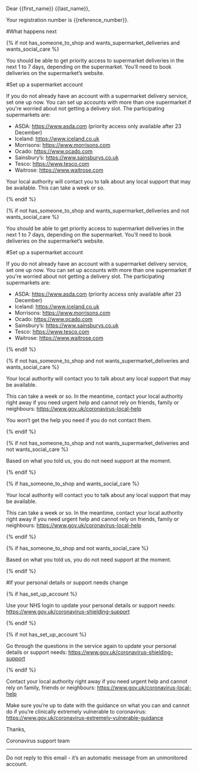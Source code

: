 Dear {{first_name}} {{last_name}},

Your registration number is {{reference_number}}.

#What happens next

{% if not has_someone_to_shop and wants_supermarket_deliveries and wants_social_care %}

You should be able to get priority access to supermarket deliveries in the next 1 to 7 days, depending on the supermarket. You’ll need to book deliveries on the supermarket’s website.

#Set up a supermarket account

If you do not already have an account with a supermarket delivery service, set one up now. You can set up accounts with more than one supermarket if you're worried about not getting a delivery slot. The participating supermarkets are:

- ASDA: https://www.asda.com (priority access only available after 23 December)
- Iceland: https://www.iceland.co.uk
- Morrisons: https://www.morrisons.com
- Ocado: https://www.ocado.com
- Sainsbury’s: https://www.sainsburys.co.uk
- Tesco: https://www.tesco.com
- Waitrose: https://www.waitrose.com

Your local authority will contact you to talk about any local support that may be available. This can take a week or so.

{% endif %}

{% if not has_someone_to_shop and wants_supermarket_deliveries and not wants_social_care %}

You should be able to get priority access to supermarket deliveries in the next 1 to 7 days, depending on the supermarket. You’ll need to book deliveries on the supermarket’s website.

#Set up a supermarket account

If you do not already have an account with a supermarket delivery service, set one up now. You can set up accounts with more than one supermarket if you're worried about not getting a delivery slot. The participating supermarkets are:

- ASDA: https://www.asda.com (priority access only available after 23 December)
- Iceland: https://www.iceland.co.uk
- Morrisons: https://www.morrisons.com
- Ocado: https://www.ocado.com
- Sainsbury’s: https://www.sainsburys.co.uk
- Tesco: https://www.tesco.com
- Waitrose: https://www.waitrose.com

{% endif %}

{% if not has_someone_to_shop and not wants_supermarket_deliveries and wants_social_care %}

Your local authority will contact you to talk about any local support that may be available.

This can take a week or so. In the meantime, contact your local authority right away if you need urgent help and cannot rely on friends, family or neighbours: https://www.gov.uk/coronavirus-local-help

You won’t get the help you need if you do not contact them.

{% endif %}

{% if not has_someone_to_shop and not wants_supermarket_deliveries and not wants_social_care %}

Based on what you told us, you do not need support at the moment.

{% endif %}

{% if has_someone_to_shop and wants_social_care %}

Your local authority will contact you to talk about any local support that may be available.

This can take a week or so. In the meantime, contact your local authority right away if you need urgent help and cannot rely on friends, family or neighbours: https://www.gov.uk/coronavirus-local-help

{% endif %}

{% if has_someone_to_shop and not wants_social_care %}

Based on what you told us, you do not need support at the moment.

{% endif %}

#If your personal details or support needs change

{% if has_set_up_account %}

Use your NHS login to update your personal details or support needs: https://www.gov.uk/coronavirus-shielding-support

{% endif %}

{% if not has_set_up_account %}

Go through the questions in the service again to update your personal details or support needs: https://www.gov.uk/coronavirus-shielding-support

{% endif %}

Contact your local authority right away if you need urgent help and cannot rely on family, friends or neighbours: https://www.gov.uk/coronavirus-local-help

Make sure you’re up to date with the guidance on what you can and cannot do if you’re clinically extremely vulnerable to coronavirus: https://www.gov.uk/coronavirus-extremely-vulnerable-guidance

Thanks,

Coronavirus support team

-----

Do not reply to this email - it’s an automatic message from an unmonitored account.
